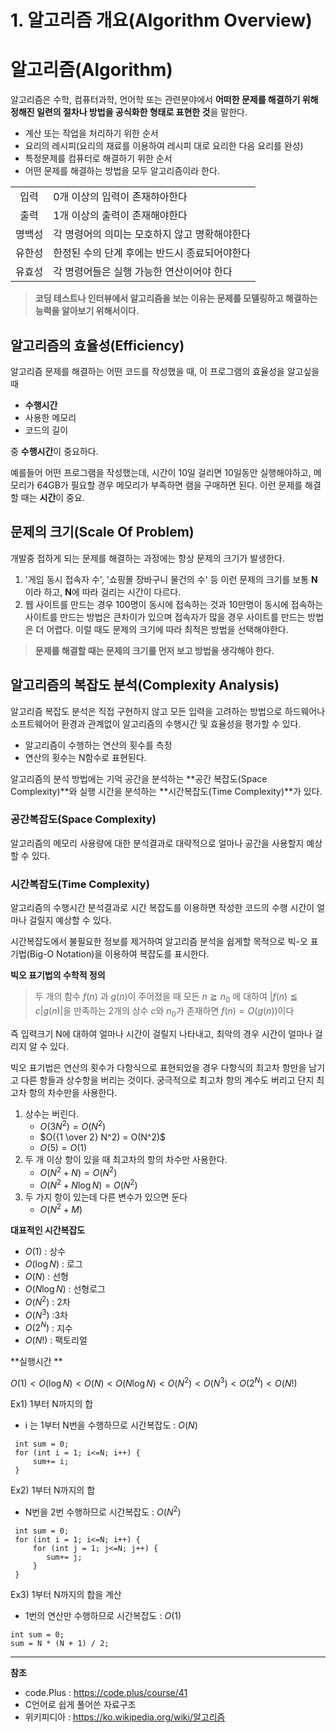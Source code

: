 # 1. 알고리즘 개요(Algorithm Overview)

# 알고리즘(Algorithm)

알고리즘은 수학, 컴퓨터과학, 언어학 또는 관련분야에서 **어떠한 문제를 해결하기 위해 정해진 일련의 절차나 방법을 공식화한 형태로 표현한 것**을 말한다.

- 계산 또는 작업을 처리하기 위한 순서
- 요리의 레시피(요리의 재료를 이용하여 레시피 대로 요리한 다음 요리를 완성)
- 특정문제를 컴퓨터로 해결하기 위한 순서
- 어떤 문제를 해결하는 방법을 모두 알고리즘이라 한다.

|||
|:---:|---|
|입력| 0개 이상의 입력이 존재햐아한다|
|출력|1개 이상의 출력이 존재해야한다|
|명백성|각 명령어의 의미는 모호하지 않고 명확해야한다|
|유한성|한정된 수의 단계 후에는 반드시 종료되어야한다|
|유효성|각 명령어들은 실행 가능한 연산이어야 한다|


> **코딩 테스트나 인터뷰에서 알고리즘을 보는 이유는 문제를 모델링하고 해결하는 능력을 알아보기 위해서이다.**

## 알고리즘의 효율성(Efficiency)

알고리즘 문제를 해결하는 어떤 코드를 작성했을 때, 이 프로그램의 효율성을 알고싶을 때

- **수행시간**
- 사용한 메모리
- 코드의 길이

중 **수행시간**이 중요하다.

예를들어 어떤 프로그램을 작성했는데, 시간이 10일 걸리면 10일동안 실행해야하고, 메모리가 64GB가 필요할 경우 메모리가 부족하면 램을 구매하면 된다.
이런 문제를 해결할 때는 **시간**이 중요.

## 문제의 크기(Scale Of Problem)

개발중 접하게 되는 문제를 해결하는 과정에는 항상 문제의 크기가 발생한다.

1. '게임 동시 접속자 수', '쇼핑몰 장바구니 물건의 수' 등 이런 문제의 크기를 보통 **N**이라 하고, **N**에 따라 걸리는 시간이 다르다.
2. 웹 사이트를 만드는 경우 100명이 동시에 접속하는 것과 10만명이 동시에 접속하는 사이트를 만드는 방법은 큰차이가 있으며 접속자가 많을 경우 사이트를 만드는 방법은 더 어렵다. 이럴 때도 문제의 크기에 따라 최적은 방법을 선택해야한다.

> **문제를 해결할 때는 문제의 크기를 먼저 보고 방법을 생각해야 한다.**


## 알고리즘의 복잡도 분석(Complexity Analysis)

알고리즘 복잡도 분석은 직접 구현하지 않고 모든 입력을 고려하는 방법으로 하드웨어나 소프트웨어어 환경과 관계없이 알고리즘의 수행시간 및 효율성을 평가할 수 있다. 

- 알고리즘이 수행하는 연산의 횟수를 측정
- 연산의 횟수는 N함수로 표현된다.

알고리즘의 분석 방법에는 기억 공간을 분석하는 **공간 복잡도(Space Complexity)**와 실행 시간을 분석하는 **시간복잡도(Time Complexity)**가 있다.

### 공간복잡도(Space Complexity)

알고리즘의 메모리 사용량에 대한 분석결과로 대략적으로 얼마나 공간을 사용할지 예상할 수 있다.

### 시간복잡도(Time Complexity)

알고리즘의 수행시간 분석결과로 시간 복잡도를 이용하면 작성한 코드의 수행 시간이 얼마나 걸릴지 예상할 수 있다.

시간복잡도에서 불필요한 정보를 제거하여 알고리즘 분석을 쉽게할 목적으로 빅-오 표기법(Big-O Notation)을 이용하여 복잡도를 표시한다.

**빅오 표기법의 수학적 정의**

>  두 개의 함수 $f(n)$ 과 $g(n)$이 주어졌을 때 모든 $n \geqq n_0$ 에 대하여 $|f(n) \leqq c|g(n)|$을 만족하는 2개의 상수 $c$와 $n_0$가 존재하면 $f(n) = O(g(n))$이다 

즉 입력크기 N에 대하여 얼마나 시간이 걸릴지 나타내고, 최악의 경우 시간이 얼마나 걸리지 알 수 있다.

빅오 표기법은 연산의 횟수가 다항식으로 표현되었을 경우 다항식의 최고차 항만을 남기고 다른 항들과 상수항을 버리는 것이다. 궁극적으로 최고차 항의 계수도 버리고 단지 최고차 항의 차수만을 사용한다.

1. 상수는 버린다. 
   - $O(3N^2) = O(N^2)$
   - $O({1 \over 2} N^2) = O(N^2)$
   - $O(5) = O(1)$
2. 두 개 이상 항이 있을 때 최고차의 항의 차수만 사용한다.
   - $O(N^2 + N) = O(N^2)$
   - $O(N^2 + N\log N) = O(N^2)$
3. 두 가지 항이 있는데 다른 변수가 있으면 둔다
   - $O(N^2 + M)$

**대표적인 시간복잡도**

- $O(1)$ : 상수
- $O(\log N)$ : 로그
- $O(N)$ : 선형
- $O(N\log N)$ : 선형로그
- $O(N^2)$ : 2차
- $O(N^3)$ :3차
- $O(2^N)$ : 지수
- $O(N!)$ : 팩토리얼

**실행시간 **

$O(1) < O(\log N) < O(N) < O(N\log N) < O(N^2) < O(N^3) < O(2^N) < O(N!)$


Ex1) 1부터 N까지의 합

- i 는 1부터 N번을 수행하므로 시간복잡도 : $O(N)$


~~~
 int sum = 0;
 for (int i = 1; i<=N; i++) {
     sum+= i;
 }
~~~

Ex2) 1부터 N까지의 합

- N번을 2번 수행하므로 시간복잡도 : $O(N^2)$
  
~~~
 int sum = 0;
 for (int i = 1; i<=N; i++) {
     for (int j = 1; j<=N; j++) {
        sum+= j;
     }
 }
~~~


 

Ex3) 1부터 N까지의 합을 계산

- 1번의 연산만 수행하므로 시간복잡도 : $O(1)$

 ```
int sum = 0;
sum = N * (N + 1) / 2;
 ```


---
**참조**

- code.Plus : https://code.plus/course/41
- C언어로 쉽게 풀어쓴 자료구조
- 위키피디아 : https://ko.wikipedia.org/wiki/알고리즘